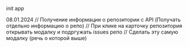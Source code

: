 init app

08.01.2024
// Получение информации о репозитории с API (Получать отдельно информацию о репо)
// При клике на карточку репозитория открывать модалку и подргужать issues репо
// Сделать эту самую модалку (речь о которой выше)